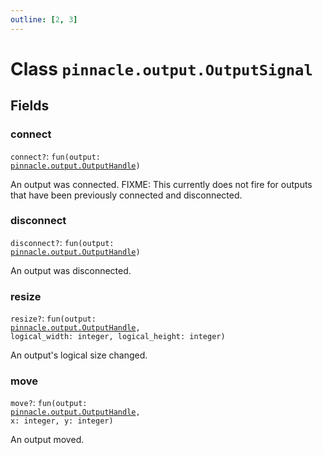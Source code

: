 ```yaml
---
outline: [2, 3]
---
```


# Class `pinnacle.output.OutputSignal`




## Fields

### connect <Badge type="danger" text="nullable" />

`connect?`: <code>fun(output: <a href="/lua-reference/0.1.0-beta.1/classes/pinnacle.output.OutputHandle">pinnacle.output.OutputHandle</a>)</code>

An output was connected. FIXME: This currently does not fire for outputs that have been previously connected and disconnected.

### disconnect <Badge type="danger" text="nullable" />

`disconnect?`: <code>fun(output: <a href="/lua-reference/0.1.0-beta.1/classes/pinnacle.output.OutputHandle">pinnacle.output.OutputHandle</a>)</code>

An output was disconnected.

### resize <Badge type="danger" text="nullable" />

`resize?`: <code>fun(output: <a href="/lua-reference/0.1.0-beta.1/classes/pinnacle.output.OutputHandle">pinnacle.output.OutputHandle</a>, logical_width: integer, logical_height: integer)</code>

An output's logical size changed.

### move <Badge type="danger" text="nullable" />

`move?`: <code>fun(output: <a href="/lua-reference/0.1.0-beta.1/classes/pinnacle.output.OutputHandle">pinnacle.output.OutputHandle</a>, x: integer, y: integer)</code>

An output moved.


